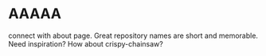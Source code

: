 # AAAAA
connect with about page. Great repository names are short and memorable. Need inspiration? How about crispy-chainsaw?
